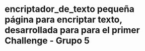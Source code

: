 # encriptador_de_texto pequeña página para encriptar texto, desarrollada para para el primer Challenge - Grupo 5
